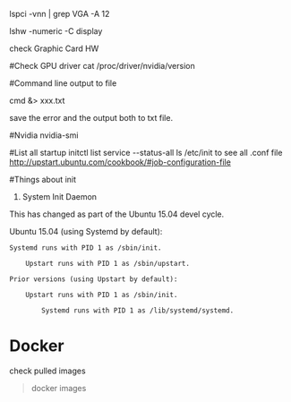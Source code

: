 lspci -vnn | grep VGA -A 12

lshw -numeric -C display

check Graphic Card HW

#Check GPU driver 
cat /proc/driver/nvidia/version

#Command line output to file

cmd &> xxx.txt

save the error and the output both to txt file.

#Nvidia 
nvidia-smi

#List all startup
initctl list
service --status-all
ls /etc/init  to see all .conf file
http://upstart.ubuntu.com/cookbook/#job-configuration-file

#Things about init

1. System Init Daemon

This has changed as part of the Ubuntu 15.04 devel cycle.

Ubuntu 15.04 (using Systemd by default):

    Systemd runs with PID 1 as /sbin/init.

        Upstart runs with PID 1 as /sbin/upstart. 

	Prior versions (using Upstart by default):

	    Upstart runs with PID 1 as /sbin/init.

	        Systemd runs with PID 1 as /lib/systemd/systemd. 

# Docker
check pulled images
>docker images
